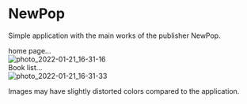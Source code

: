 # NewPop
Simple application with the main works of the publisher NewPop.



home page...
<br />
![photo_2022-01-21_16-31-16](https://user-images.githubusercontent.com/92600317/150588927-0d9daaa9-4758-45ee-80cc-499c0441c83b.jpg)
<br />
Book list...
<br />
![photo_2022-01-21_16-31-33](https://user-images.githubusercontent.com/92600317/150588932-fa307da0-cc15-4959-a750-f4eed190dd91.jpg)



Images may have slightly distorted colors compared to the application.
